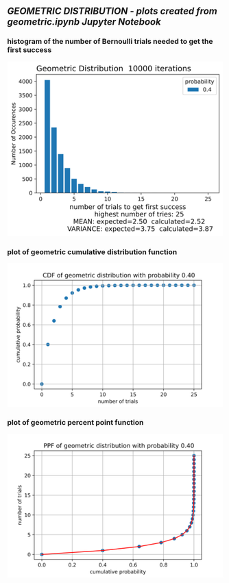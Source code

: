 ## *GEOMETRIC DISTRIBUTION - plots created from geometric.ipynb Jupyter Notebook*

### **histogram of the number of Bernoulli trials needed to get the first success**
![histogram](geom_trials.svg)

### **plot of geometric cumulative distribution function**
![cdf](geom_cdf.svg)

### **plot of geometric percent point function**
![ppf](geom_ppf.svg)


